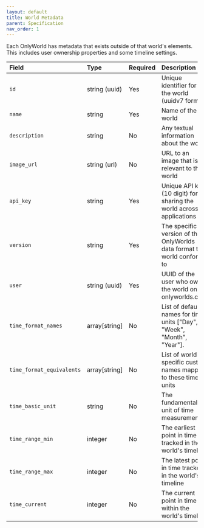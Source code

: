 ```yaml
---
layout: default
title: World Metadata
parent: Specification
nav_order: 1
---
```


Each OnlyWorld has metadata that exists outside of that world's elements. This includes user ownership properties and some timeline settings.

 

| Field                     | Type           | Required | Description                                                                                                |
| :------------------------ | :------------- | :------- | :--------------------------------------------------------------------------------------------------------- |
| `id`                      | string (uuid)  | Yes      | Unique identifier for the world (uuidv7 format)                                               |
| `name`                    | string         | Yes      | Name of the world                                                                                         |
| `description`             | string         | No       | Any textual information about the world                                                                         |
| `image_url`               | string (url)   | No       | URL to an image that is relevant to the world                                                                    |
| `api_key`                 | string         | Yes      | Unique API key (10 digit) for sharing the world across applications                        |
| `version`                 | string         | Yes      | The specific version of the OnlyWorlds data format the world conforms to                           |
| `user`                    | string (uuid)  | Yes      | UUID of the user who owns the world on onlyworlds.com                                                                      |
| `time_format_names`       | array[string]  | No       | List of default names for time units ["Day", "Week", "Month", "Year"].             
| `time_format_equivalents` | array[string] | No        | List of world-specific custom names mapped to these time units     |                   |
| `time_basic_unit`         | string         | No       | The fundamental unit of time measurement                          |
| `time_range_min`          | integer        | No       | The earliest point in time tracked in the world's timeline                                     |
| `time_range_max`          | integer        | No       | The latest point in time tracked in the world's timeline                                 |
| `time_current`            | integer        | No       | The current point in time within the world's timeline                                 |

 

